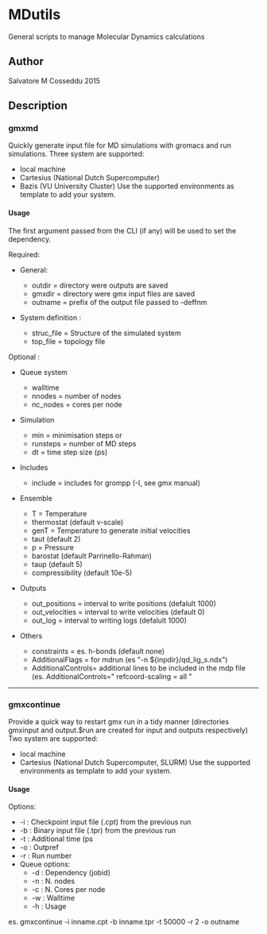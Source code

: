 MDutils
=======

General scripts to manage Molecular Dynamics calculations

Author
------
Salvatore M Cosseddu 2015

Description
-----------

### gmxmd ###
Quickly generate input file for MD simulations with gromacs and run simulations. Three system are supported:
- local machine
- Cartesius (National Dutch Supercomputer)
- Bazis     (VU University Cluster)
Use the supported environments as template to add your system.

#### Usage ####

The first argument passed from the CLI (if any) will be used to set
the dependency.

Required:
* General:
  - outdir = directory were outputs are saved
  - gmxdir = directory were gmx input files are saved
  - outname = prefix of the output file passed to -deffnm

* System definition : 
  - struc_file = Structure of the simulated system
  - top_file = topology file

Optional :
* Queue system 
  - walltime
  - nnodes = number of nodes
  - nc_nodes = cores per node
 
* Simulation 
  - min = minimisation steps
  or
  - runsteps = number of MD steps 
  - dt = time step size (ps)
* Includes
  - include = includes for grompp (-I, see gmx manual)
* Ensemble
  - T = Temperature
  - thermostat (default  v-scale)
  - genT = Temperature to generate initial velocities
  - taut (default 2)
  - p = Pressure
  - barostat (default Parrinello-Rahman)
  - taup (default 5)
  - compressibility (default 10e-5)
* Outputs
  - out_positions = interval to write positions (defalult 1000)
  - out_velocities = interval to write velocities (default 0)
  - out_log = interval to writing logs (defalult 1000)
* Others
  - constraints = es. h-bonds (default none) 
  - AdditionalFlags = for mdrun (es \"-n ${inpdir}/qd_lig_s.ndx\") 
  - AdditionalControls= additional lines to be included in the mdp file (es.
AdditionalControls="
   refcoord-scaling = all
"

____________________________________________________________________

### gmxcontinue ###

Provide a quick way to restart gmx run in a tidy manner (directories
gmxinput and output.$run are created for input and outputs
respectively) Two system are supported:
- local machine
- Cartesius (National Dutch Supercomputer, SLURM)
Use the supported environments as template to add your system.

#### Usage ####

Options:
* -i : Checkpoint input file (.cpt) from the previous run
* -b : Binary input file (.tpr) from the previous run
* -t : Additional time (ps
* -o : Outpref
* -r : Run number
* Queue options:
  + -d : Dependency (jobid)
  + -n : N. nodes
  + -c : N. Cores per node
  + -w : Walltime	
  + -h : Usage

es. 
gmxcontinue -i inname.cpt -b inname.tpr -t 50000 -r 2 -o outname



